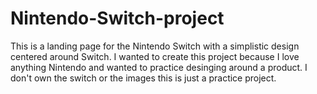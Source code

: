 # Nintendo-Switch-project
This is a landing page for the Nintendo Switch with a simplistic design centered around Switch. I wanted to create this project because I love anything Nintendo and wanted to practice desinging around a product. I don't own the switch or the images this is just a practice project.
